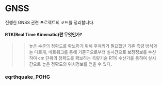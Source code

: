 # GNSS
  
 진행한 GNSS 관련 프로젝트의 코드를 정리합니다.
   
#### RTK(Real Time Kinematic)란 무엇인가?
  >>높은 수준의 정확도를 확보하기 위해 후처리가 필요했던 기존 측량 방식과는 다르게, 네트워크를 통해 기준국으로부터 실시간으로 보정정보를 수신하여 cm 단위의 정확도를 확보하는 측량기술
  RTK 수신기를 통하여 실시간으로 높은 정확도의 위치정보를 얻을 수 있다.
  
### eqrthquake_POHG
 
